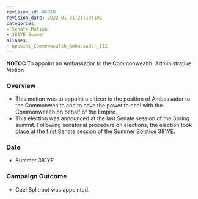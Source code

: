 ```yaml
---
revision_id: 86318
revision_date: 2022-01-31T21:19:19Z
categories:
- Senate Motion
- 381YE Summer
aliases:
- Appoint_Commonwealth_Ambassador_III
---
```



__NOTOC__
  To appoint an Ambassador to the Commonwealth.
Administrative Motion

### Overview
* This motion was to appoint a citizen to the position of Ambassador to the Commonwealth and to have the power to deal with the Commonwealth on behalf of the Empire.
* This election was announced at the last Senate session of the Spring summit. Following senatorial procedure on elections, the election took place at the first Senate session of the Summer Solstice 381YE.

### Date
* Summer 381YE

### Campaign Outcome
* Cael Splitroot was appointed.
